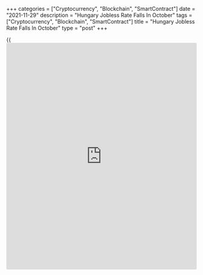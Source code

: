 +++
categories = ["Cryptocurrency", "Blockchain", "SmartContract"]
date = "2021-11-29"
description = "Hungary Jobless Rate Falls In October"
tags = ["Cryptocurrency", "Blockchain", "SmartContract"]
title = "Hungary Jobless Rate Falls In October"
type = "post"
+++

{{<iframe id="large-banner" src="https://www.bounty.group/#slide=27.0" width="100%" height="600" scrolling="no" style="border: 0px solid rgb(216, 221, 230); border-radius: 3px;">}}

Hungary's jobless rate declined during the August-October period, data
from the Hungarian Central Statistical Office showed on Monday.

The jobless rate fell to 3.8 percent in August to October period from
3.9 percent during July to September.

The number of unemployed persons decreased to 184,200 during the August
to October period from 189,700 in the previous three months.

The youth unemployment rate was 13.7 percent in the three months ended
October.

The employment rate rose to 63.6 percent in August to October period
from 63.4 percent in July to September period.

The unemployment rate fell to 3.9 percent in Octoer from 4.0 percent in
September.

For comments and feedback [contact](https://www.playgroundfx.com/contact/): editorial@rtt[news](https://www.letsplayfx.com/blog/forex-news-website/).com

[Economic News][1]

 **What parts of the world are seeing the best (and worst) economic
performances lately? Click[here][2] to check out our [Econ Scorecard][2]
and find out! See up-to-the-moment [ranking](https://www.playgroundfx.com/blog/crypto-exchange-ranking/)s for the best and worst
performers in [GDP][3], [unemployment rate][4], [inflation][2] and much
more.**

   1. www.rtt[news](https://www.letsplayfx.com/blog/forex-news-website/).com/Content/EconomicNews.aspx
   2. www.rtt[news](https://www.letsplayfx.com/blog/forex-news-website/).com/economic-scorecard/world-rank/CPI/highest-performance.aspx
   3. www.rtt[news](https://www.letsplayfx.com/blog/forex-news-website/).com/economic-scorecard/world-rank/GDP/highest-performance.aspx
   4. www.rtt[news](https://www.letsplayfx.com/blog/forex-news-website/).com/economic-scorecard/world-rank/unemployment-rate/lowest-performance.aspx